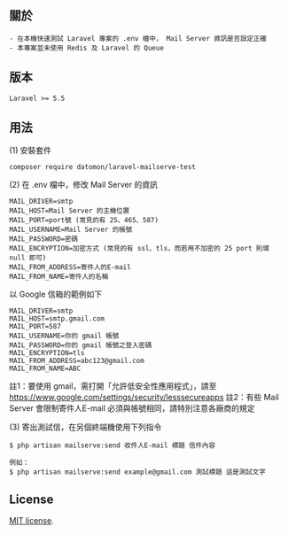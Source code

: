 ## 關於

    - 在本機快速測試 Laravel 專案的 .env 檔中， Mail Server 資訊是否設定正確
    - 本專案並未使用 Redis 及 Laravel 的 Queue

## 版本

    Laravel >= 5.5

## 用法

(1) 安裝套件

    composer require datomon/laravel-mailserve-test

(2) 在 .env 檔中，修改 Mail Server 的資訊

    MAIL_DRIVER=smtp
    MAIL_HOST=Mail Server 的主機位置
    MAIL_PORT=port號 (常見的有 25、465、587)
    MAIL_USERNAME=Mail Server 的帳號
    MAIL_PASSWORD=密碼
    MAIL_ENCRYPTION=加密方式 (常見的有 ssl、tls，而若用不加密的 25 port 則填 null 即可)
    MAIL_FROM_ADDRESS=寄件人的E-mail
    MAIL_FROM_NAME=寄件人的名稱

以 Google 信箱的範例如下

    MAIL_DRIVER=smtp
    MAIL_HOST=smtp.gmail.com
    MAIL_PORT=587
    MAIL_USERNAME=你的 gmail 帳號
    MAIL_PASSWORD=你的 gmail 帳號之登入密碼
    MAIL_ENCRYPTION=tls
    MAIL_FROM_ADDRESS=abc123@gmail.com
    MAIL_FROM_NAME=ABC

註1：要使用 gmail，需打開「允許低安全性應用程式」，請至 https://www.google.com/settings/security/lesssecureapps
註2：有些 Mail Server 會限制寄件人E-mail 必須與帳號相同，請特別注意各廠商的規定

(3) 寄出測試信，在另個終端機使用下列指令

    $ php artisan mailserve:send 收件人E-mail 標題 信件內容

    例如：
    $ php artisan mailserve:send example@gmail.com 測試標題 這是測試文字

## License

[MIT license](https://opensource.org/licenses/MIT).
